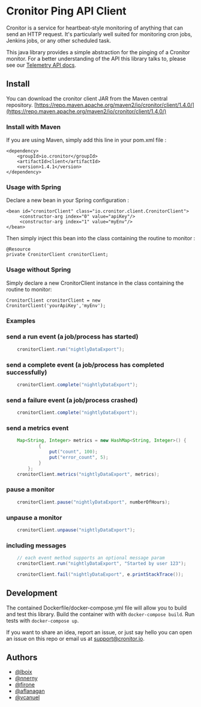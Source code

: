 # Cronitor Ping API Client

Cronitor is a service for heartbeat-style monitoring of anything that can send an HTTP request. It's particularly well suited for monitoring cron jobs, Jenkins jobs, or any other scheduled task.

This java library provides a simple abstraction for the pinging of a Cronitor monitor. For a better understanding of the API this library talks to, please see our [Telemetry API docs](https://cronitor.io/docs/telemetry-api).

## Install
You can download the cronitor client JAR from the Maven central repository.
[https://repo.maven.apache.org/maven2/io/cronitor/client/1.4.0/](https://repo.maven.apache.org/maven2/io/cronitor/client/1.4.0/)

### Install with Maven
If you are using Maven, simply add this line in your pom.xml file :
```
<dependency>
    <groupId>io.cronitor</groupId>
    <artifactId>client</artifactId>
    <version>1.4.1</version>
</dependency>
```

### Usage with Spring

Declare a new bean in your Spring configuration :
```
<bean id="cronitorClient" class="io.cronitor.client.CronitorClient">
     <constructor-arg index="0" value="apiKey"/>
     <constructor-arg index="1" value="myEnv"/>
</bean>
```

Then simply inject this bean into the class containing the routine to monitor :
```
@Resource
private CronitorClient cronitorClient;
```

### Usage without Spring
Simply declare a new CronitorClient instance in the class containing the routine to monitor:
```
CronitorClient cronitorClient = new CronitorClient('yourApiKey','myEnv');
```

### Examples

### send a run event (a job/process has started)
```java
    cronitorClient.run("nightlyDataExport");
```

### send a complete event (a job/process has completed successfully)
```java
    cronitorClient.complete("nightlyDataExport");
```

### send a failure event (a job/process crashed)
```java
    cronitorClient.complete("nightlyDataExport");
```

### send a metrics event
```java
    Map<String, Integer> metrics = new HashMap<String, Integer>() {
            {
                put("count", 100);
                put("error_count", 5);
            }
        };
    cronitorClient.metrics("nightlyDataExport", metrics);
```

### pause a monitor
```java
    cronitorClient.pause("nightlyDataExport", numberOfHours);
```

### unpause a monitor
```java
    cronitorClient.unpause("nightlyDataExport");
```

### including messages
```java
    // each event method supports an optional message param
    cronitorClient.run("nightlyDataExport", "Started by user 123");

    cronitorClient.fail("nightlyDataExport", e.printStackTrace());
```


## Development

The contained Dockerfile/docker-compose.yml file will allow you to build and test this library. Build the container with with `docker-compose build`. Run tests with `docker-compose up`.

If you want to share an idea, report an issue, or just say hello you can open an issue on this repo or email us at support@cronitor.io.

## Authors
- [@lboix](https://github.com/lboix)
- [@nnerny](https://github.com/nnerny)
- [@firone](https://github.com/firone)
- [@aflanagan](https://github.com/aflanagan)
- [@vcanuel](https://github.com/vcanuel)

